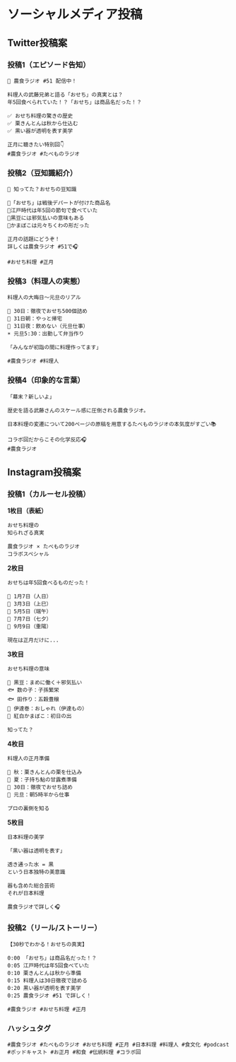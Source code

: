# ソーシャルメディア投稿

## Twitter投稿案

### 投稿1（エピソード告知）
```
🎍 農食ラジオ #51 配信中！

料理人の武藤兄弟と語る「おせち」の真実とは？
年5回食べられていた！？「おせち」は商品名だった！？

✅ おせち料理の驚きの歴史
✅ 栗きんとんは秋から仕込む
✅ 黒い器が透明を表す美学

正月に聴きたい特別回👇
#農食ラジオ #たべものラジオ
```

### 投稿2（豆知識紹介）
```
🎌 知ってた？おせちの豆知識

📍「おせち」は戦後デパートが付けた商品名
📍江戸時代は年5回の節句で食べていた
📍黒豆には邪気払いの意味もある
📍かまぼこは元々ちくわの形だった

正月の話題にどうぞ！
詳しくは農食ラジオ #51で🎧

#おせち料理 #正月
```

### 投稿3（料理人の実態）
```
料理人の大晦日〜元旦のリアル

🌙 30日：徹夜でおせち500個詰め
🌅 31日朝：やっと帰宅
🍾 31日夜：飲めない（元旦仕事）
☀️ 元旦5:30：出勤して弁当作り

「みんなが初詣の間に料理作ってます」

#農食ラジオ #料理人
```

### 投稿4（印象的な言葉）
```
「幕末？新しいよ」

歴史を語る武藤さんのスケール感に圧倒される農食ラジオ。

日本料理の変遷について200ページの原稿を用意するたべものラジオの本気度がすごい📚

コラボ回だからこその化学反応🎧
#農食ラジオ
```

## Instagram投稿案

### 投稿1（カルーセル投稿）

**1枚目（表紙）**
```
おせち料理の
知られざる真実

農食ラジオ × たべものラジオ
コラボスペシャル
```

**2枚目**
```
おせちは年5回食べるものだった！

📅 1月7日（人日）
📅 3月3日（上巳）
📅 5月5日（端午）
📅 7月7日（七夕）
📅 9月9日（重陽）

現在は正月だけに...
```

**3枚目**
```
おせち料理の意味

🌱 黒豆：まめに働く＋邪気払い
🐟 数の子：子孫繁栄
🐟 田作り：五穀豊穣
🍥 伊達巻：おしゃれ（伊達もの）
🍥 紅白かまぼこ：初日の出

知ってた？
```

**4枚目**
```
料理人の正月準備

🍂 秋：栗きんとんの栗を仕込み
🎣 夏：子持ち鮎の甘露煮準備
📅 30日：徹夜でおせち詰め
🌅 元旦：朝5時半から仕事

プロの裏側を知る
```

**5枚目**
```
日本料理の美学

「黒い器は透明を表す」

透き通った水 = 黒
という日本独特の美意識

器も含めた総合芸術
それが日本料理

農食ラジオで詳しく🎧
```

### 投稿2（リール/ストーリー）
```
【30秒でわかる！おせちの真実】

0:00 「おせち」は商品名だった！？
0:05 江戸時代は年5回食べていた
0:10 栗きんとんは秋から準備
0:15 料理人は30日徹夜で詰める
0:20 黒い器が透明を表す美学
0:25 農食ラジオ #51 で詳しく！

#農食ラジオ #おせち料理 #正月
```

### ハッシュタグ
```
#農食ラジオ #たべものラジオ #おせち料理 #正月 #日本料理 #料理人 #食文化 #podcast #ポッドキャスト #お正月 #和食 #伝統料理 #コラボ回
```